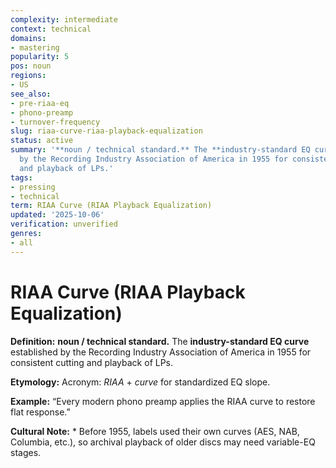 ```yaml
---
complexity: intermediate
context: technical
domains:
- mastering
popularity: 5
pos: noun
regions:
- US
see_also:
- pre-riaa-eq
- phono-preamp
- turnover-frequency
slug: riaa-curve-riaa-playback-equalization
status: active
summary: '**noun / technical standard.** The **industry-standard EQ curve** established
  by the Recording Industry Association of America in 1955 for consistent cutting
  and playback of LPs.'
tags:
- pressing
- technical
term: RIAA Curve (RIAA Playback Equalization)
updated: '2025-10-06'
verification: unverified
genres:
- all
---
```


# RIAA Curve (RIAA Playback Equalization)

**Definition:** **noun / technical standard.** The **industry-standard EQ curve** established by the Recording Industry Association of America in 1955 for consistent cutting and playback of LPs.

**Etymology:** Acronym: *RIAA* + *curve* for standardized EQ slope.

**Example:** “Every modern phono preamp applies the RIAA curve to restore flat response.”

**Cultural Note:** * Before 1955, labels used their own curves (AES, NAB, Columbia, etc.), so archival playback of older discs may need variable-EQ stages.

